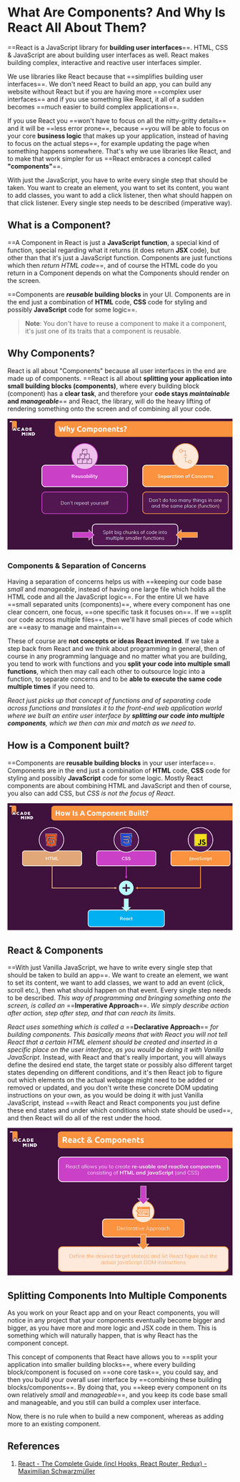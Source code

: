 # What Are Components? And Why Is React All About Them?

==React is a JavaScript library for **building user interfaces**==. HTML, CSS & JavaScript are about building user interfaces as well. React makes building complex, interactive and reactive user interfaces simpler.

We use libraries like React because that ==simplifies building user interfaces==. We don't need React to build an app, you can build any website without React but if you are having more ==complex user interfaces== and if you use something like React, it all of a sudden becomes ==much easier to build complex applications==.

If you use React you ==won't have to focus on all the nitty-gritty details== and it will be ==less error prone==, because ==you will be able to focus on your core **business logic** that makes up your application, instead of having to focus on the actual steps==, for example updating the page when something happens somewhere. That's why we use libraries like React, and to make that work simpler for us ==React embraces a concept called **"components"**==.

With just the JavaScript, you have to write every single step that should be taken. You want to create an element, you want to set its content, you want to add classes, you want to add a click listener, then what should happen on that click listener. Every single step needs to be described (imperative way).

## What is a Component?

==A Component in React is just a **JavaScript function**, a special kind of function, special regarding what it returns (it does return **JSX** code), but other than that it's just a JavaScript function. Components are just functions which then _return HTML code_==, and of course the HTML code do you return in a Component depends on what the Components should render on the screen.

==Components are **_reusable_ building blocks** in your UI. Components are in the end just a combination of **HTML** code, **CSS** code for styling and possibly **JavaScript** code for some logic==.

> **Note**: You don't have to reuse a component to make it a component, it's just one of its traits that a component is reusable.

## Why Components?

React is all about "Components" because all user interfaces in the end are made up of components. ==React is all about **splitting your application into small building blocks (components)**, where every building block (component) has a **clear task**, and therefore your **code stays _maintainable_ and _manageable_**== and React, the library, will do the heavy lifting of rendering something onto the screen and of combining all your code.

![025_why_components](..\img\025_why_components.jpg)

### Components & Separation of Concerns

Having a separation of concerns helps us with ==keeping our code base _small_ and _manageable_, instead of having one large file which holds all the HTML code and all the JavaScript logic==. For the entire UI we have ==small separated units (components)==, where every component has one clear concern, one focus, ==one specific task it focuses on==. If we ==split our code across multiple files==, then we'll have small pieces of code which are ==easy to manage and maintain==.

These of course are **not concepts or ideas React invented**. If we take a step back from React and we think about programming in general, then of course in any programming language and no matter what you are building, you tend to work with functions and you **split your code into multiple small functions**, which then may call each other to outsource logic into a function, to separate concerns and to be **able to execute the same code multiple times** if you need to.

_React just picks up that concept of functions and of separating code across functions and translates it to the front-end web application world where we built an entire user interface by **splitting our code into multiple components**, which we then can mix and match as we need to_.

## How is a Component built?

==Components are **reusable building blocks** in your user interface==. Components are in the end just a combination of **HTML** code, **CSS** code for styling and possibly **JavaScript** code for some logic. Mostly React components are about combining HTML and JavaScript and then of course, you also can add CSS, but _CSS is not the focus of React_.

![025_why_components](..\img\025_component_build.jpg)

## React & Components

==With just Vanilla JavaScript, we have to write every single step that should be taken to build an app==. We want to create an element, we want to set its content, we want to add classes, we want to add an event (click, scroll etc.), then what should happen on that event. Every single step needs to be described. _This way of programming and bringing something onto the screen, is called an_ ==**Imperative Approach**==. _We simply describe action after action, step after step, and that can reach its limits_.

_React uses something which is called a_ ==**Declarative Approach**== _for building components. This basically means that with React you will not tell React that a certain HTML element should be created and inserted in a specific place on the user interface, as you would be doing it with Vanilla JavaScript_. Instead, with React and that's really important, you will always define the desired end state, the target state or possibly also different target states depending on different conditions, and it's then React job to figure out which elements on the actual webpage might need to be added or removed or updated, and you don't write these concrete DOM updating instructions on your own, as you would be doing it with just Vanilla JavaScript, instead ==with React and React components you just define these end states and under which conditions which state should be used==, and then React will do all of the rest under the hood.

![025_why_components](..\img\025_react_and_components.jpg)

## Splitting Components Into Multiple Components

As you work on your React app and on your React components, you will notice in any project that your components eventually become bigger and bigger, as you have more and more logic and JSX code in them. This is something which will naturally happen, that is why React has the component concept.

This concept of components that React have allows you to ==split your application into smaller building blocks==, where every building block/component is focused on ==one core task==, you could say, and then you build your overall user interface by ==combining these building blocks/components==. By doing that, you ==keep every component on its own relatively _small_ and _manageable_==, and you keep its code base small and manageable, and you still can build a complex user interface.

Now, there is no rule when to build a new component, whereas as adding more to an existing component.

## References

1. [React - The Complete Guide (incl Hooks, React Router, Redux) - Maximilian Schwarzmüller](https://www.udemy.com/course/react-the-complete-guide-incl-redux/)

